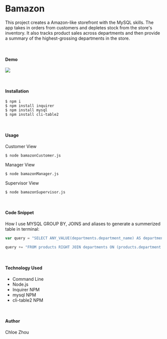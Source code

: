 # Bamazon

This project creates a Amazon-like storefront with the MySQL skills. The app takes in orders from customers and depletes stock from the store's inventory. It also tracks product sales across departments and then provide a summary of the highest-grossing departments in the store.

<br>

#### Demo 

![](demo.gif)

<br>

#### Installation
```
$ npm i
$ npm install inquirer
$ npm install mysql
$ npm install cli-table2
```

<br>

#### Usage
Customer View
```
$ node bamazonCustomer.js
```
Manager View
```
$ node bamazonManager.js
```

Supervisor View
```
$ node bamazonSupervisor.js
```
<br>

#### Code Snippet
How I use MYSQL GROUP BY, JOINS and aliases to generate a summerized table in terminal:
```JAVASCRIPT
var query = "SELECT ANY_VALUE(departments.department_name) AS department, SUM(products.product_sales) AS product_sales, MAX(over_head_costs) AS over_head_costs, MAX(department_id) AS department_id ";

query += "FROM products RIGHT JOIN departments ON (products.department = departments.department_name) GROUP BY products.department";

```

<br>

#### Technology Used


* Command Line
* Node.js
* Inquirer NPM
* mysql NPM
* cli-table2 NPM

<br>

#### Author
Chloe Zhou